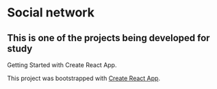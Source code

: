 # Social network
## This is one of the projects being developed for study

 Getting Started with Create React App.
 
This project was bootstrapped with [Create React App](https://github.com/facebook/create-react-app).
